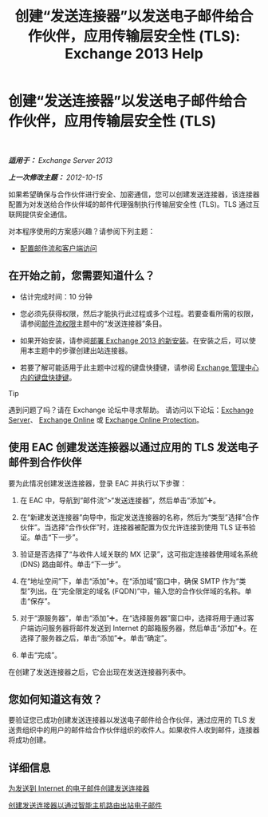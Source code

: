 ﻿---
title: '创建“发送连接器”以发送电子邮件给合作伙伴，应用传输层安全性 (TLS): Exchange 2013 Help'
TOCTitle: 创建“发送连接器”以发送电子邮件给合作伙伴，应用传输层安全性 (TLS)
ms:assetid: ff2abefc-dd3e-4431-b947-df942fbf82d9
ms:mtpsurl: https://technet.microsoft.com/zh-cn/library/JJ657514(v=EXCHG.150)
ms:contentKeyID: 50492058
ms.date: 01/11/2018
mtps_version: v=EXCHG.150
ms.translationtype: HT
---

# 创建“发送连接器”以发送电子邮件给合作伙伴，应用传输层安全性 (TLS)

 

_**适用于：** Exchange Server 2013_

_**上一次修改主题：** 2012-10-15_

如果希望确保与合作伙伴进行安全、加密通信，您可以创建发送连接器，该连接器配置为对发送给合作伙伴域的邮件代理强制执行传输层安全性 (TLS)。TLS 通过互联网提供安全通信。

对本程序使用的方案感兴趣？请参阅下列主题：

  - [配置邮件流和客户端访问](configure-mail-flow-and-client-access-exchange-2013-help.md)

## 在开始之前，您需要知道什么？

  - 估计完成时间：10 分钟

  - 您必须先获得权限，然后才能执行此过程或多个过程。若要查看所需的权限，请参阅[邮件流权限](mail-flow-permissions-exchange-2013-help.md)主题中的“发送连接器”条目。

  - 如果开始安装，请参阅[部署 Exchange 2013 的新安装](deploy-a-new-installation-of-exchange-2013-exchange-2013-help.md)。在安装之后，可以使用本主题中的步骤创建出站连接器。

  - 若要了解可能适用于此主题中过程的键盘快捷键，请参阅 [Exchange 管理中心内的键盘快捷键](keyboard-shortcuts-in-the-exchange-admin-center-exchange-online-protection-help.md)。

> [!TIP]  
> 遇到问题了吗？请在 Exchange 论坛中寻求帮助。 请访问以下论坛：<a href="https://go.microsoft.com/fwlink/p/?linkid=60612">Exchange Server</a>、 <a href="https://go.microsoft.com/fwlink/p/?linkid=267542">Exchange Online</a> 或 <a href="https://go.microsoft.com/fwlink/p/?linkid=285351">Exchange Online Protection</a>。


## 使用 EAC 创建发送连接器以通过应用的 TLS 发送电子邮件到合作伙伴

要为此情况创建发送连接器，登录 EAC 并执行以下步骤：

1.  在 EAC 中，导航到“邮件流”\>“发送连接器”，然后单击“添加”![添加图标](images/JJ218640.c1e75329-d6d7-4073-a27d-498590bbb558(EXCHG.150).gif "添加图标")。

2.  在“新建发送连接器”向导中，指定发送连接器的名称，然后为“类型”选择“合作伙伴”。当选择“合作伙伴”时，连接器被配置为仅允许连接到使用 TLS 证书验证。单击“下一步”。

3.  验证是否选择了“与收件人域关联的 MX 记录”，这可指定连接器使用域名系统 (DNS) 路由邮件。单击“下一步”。

4.  在“地址空间”下，单击“添加”![添加图标](images/JJ218640.c1e75329-d6d7-4073-a27d-498590bbb558(EXCHG.150).gif "添加图标")。在“添加域”窗口中，确保 SMTP 作为“类型”列出。在“完全限定的域名 (FQDN)”中，输入您的合作伙伴域的名称。单击“保存”。

5.  对于“源服务器”，单击“添加”![添加图标](images/JJ218640.c1e75329-d6d7-4073-a27d-498590bbb558(EXCHG.150).gif "添加图标")。在“选择服务器”窗口中，选择将用于通过客户端访问服务器将邮件发送到 Internet 的邮箱服务器，然后单击“添加”![添加图标](images/JJ218640.c1e75329-d6d7-4073-a27d-498590bbb558(EXCHG.150).gif "添加图标")。在选择了服务器之后，单击“添加”![添加图标](images/JJ218640.c1e75329-d6d7-4073-a27d-498590bbb558(EXCHG.150).gif "添加图标")。单击“确定”。

6.  单击“完成”。

在创建了发送连接器之后，它会出现在发送连接器列表中。

## 您如何知道这有效？

要验证您已成功创建发送连接器以发送电子邮件给合作伙伴，通过应用的 TLS 发送贵组织中的用户的邮件给合作伙伴组织的收件人。如果收件人收到邮件，连接器将成功创建。

## 详细信息

[为发送到 Internet 的电子邮件创建发送连接器](create-a-send-connector-for-email-sent-to-the-internet-exchange-2013-help.md)

[创建发送连接器以通过智能主机路由出站电子邮件](create-a-send-connector-to-route-outbound-email-through-a-smart-host-exchange-2013-help.md)

